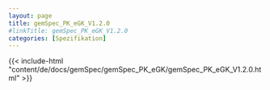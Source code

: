 ```yaml
---
layout: page
title: gemSpec_PK_eGK_V1.2.0
#linkTitle: gemSpec_PK_eGK_V1.2.0
categories: [Spezifikation]
---
```

{{< include-html "content/de/docs/gemSpec/gemSpec_PK_eGK/gemSpec_PK_eGK_V1.2.0.html" >}}